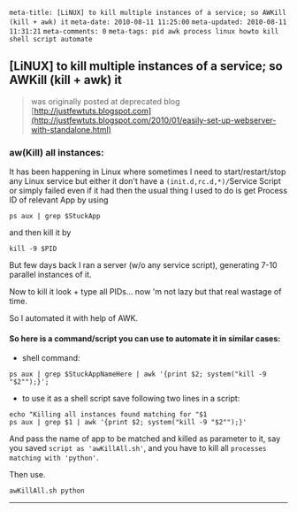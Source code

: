 ```meta-title: [LiNUX] to kill multiple instances of a service; so AWKill (kill + awk) it```
```meta-date: 2010-08-11 11:25:00```
```meta-updated: 2010-08-11 11:31:21```
```meta-comments: 0```
```meta-tags: pid awk process linux howto kill shell script automate```


## [LiNUX] to kill multiple instances of a service; so AWKill (kill + awk) it

> was originally posted at deprecated blog [http://justfewtuts.blogspot.com](http://justfewtuts.blogspot.com/2010/01/easily-set-up-webserver-with-standalone.html)


### aw(Kill) all instances:

It has been happening in Linux where sometimes I need to start/restart/stop any Linux service but either it don't have a `(init.d,rc.d,*)/`Service Script or simply failed even if it had then the usual thing I used to do is get Process ID of relevant App by using

```
ps aux | grep $StuckApp
```

and then kill it by

```
kill -9 $PID
```

But few days back I ran a server (w/o any service script), generating 7-10 parallel instances of it.

Now to kill it look + type all PIDs... now 'm not lazy but that real wastage of time.

So I automated it with help of AWK.

#### So here is a command/script you can use to automate it in similar cases:

* shell command:

```
ps aux | grep $StuckAppNameHere | awk '{print $2; system("kill -9 "$2"");}';
```

* to use it as a shell script save following two lines in a script:

```
echo "Killing all instances found matching for "$1
ps aux | grep $1 | awk '{print $2; system("kill -9 "$2"");}'
```

And pass the name of app to be matched and killed as parameter to it, say you saved `script as 'awKillAll.sh'`, and you have to kill all `processes matching with 'python'`.

Then use.

```
awKillAll.sh python
```

---
